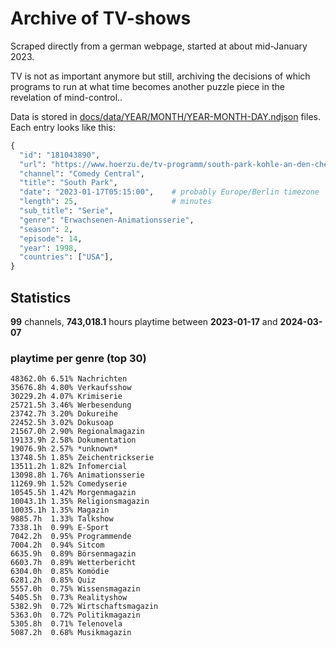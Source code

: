 # Archive of TV-shows

Scraped directly from a german webpage, started at about mid-January 2023.

TV is not as important anymore but still, archiving the decisions of which programs to run at what time
becomes another puzzle piece in the revelation of mind-control.. 

Data is stored in [docs/data/YEAR/MONTH/YEAR-MONTH-DAY.ndjson](docs/data/) files. 
Each entry looks like this:

```python
{
  "id": "181043890", 
  "url": "https://www.hoerzu.de/tv-programm/south-park-kohle-an-den-chefkoch/bid_181043890/", 
  "channel": "Comedy Central", 
  "title": "South Park", 
  "date": "2023-01-17T05:15:00",    # probably Europe/Berlin timezone 
  "length": 25,                     # minutes 
  "sub_title": "Serie", 
  "genre": "Erwachsenen-Animationsserie", 
  "season": 2, 
  "episode": 14, 
  "year": 1998, 
  "countries": ["USA"],
}
```

## Statistics

**99** channels, **743,018.1** hours playtime between **2023-01-17** and **2024-03-07**


### playtime per genre (top 30)

    48362.0h 6.51% Nachrichten
    35676.8h 4.80% Verkaufsshow
    30229.2h 4.07% Krimiserie
    25721.5h 3.46% Werbesendung
    23742.7h 3.20% Dokureihe
    22452.5h 3.02% Dokusoap
    21567.0h 2.90% Regionalmagazin
    19133.9h 2.58% Dokumentation
    19076.9h 2.57% *unknown*
    13748.5h 1.85% Zeichentrickserie
    13511.2h 1.82% Infomercial
    13098.8h 1.76% Animationsserie
    11269.9h 1.52% Comedyserie
    10545.5h 1.42% Morgenmagazin
    10043.1h 1.35% Religionsmagazin
    10035.1h 1.35% Magazin
    9885.7h  1.33% Talkshow
    7338.1h  0.99% E-Sport
    7042.2h  0.95% Programmende
    7004.2h  0.94% Sitcom
    6635.9h  0.89% Börsenmagazin
    6603.7h  0.89% Wetterbericht
    6304.0h  0.85% Komödie
    6281.2h  0.85% Quiz
    5557.0h  0.75% Wissensmagazin
    5405.5h  0.73% Realityshow
    5382.9h  0.72% Wirtschaftsmagazin
    5363.0h  0.72% Politikmagazin
    5305.8h  0.71% Telenovela
    5087.2h  0.68% Musikmagazin
